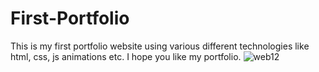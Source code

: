 # First-Portfolio
This is my first portfolio website using various different technologies like html, css, js animations etc. I hope you like my portfolio.
![web12](https://github.com/ahmadkhalil-1/First-Portfolio/assets/131601921/8e5f5fd1-e56f-49cf-9624-8c7b3cd5596b)
